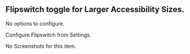 ## Flipswitch toggle for Larger Accessibility Sizes.

No options to configure.

Configure Flipswitch from Settings.

No Screenshots for this item.
